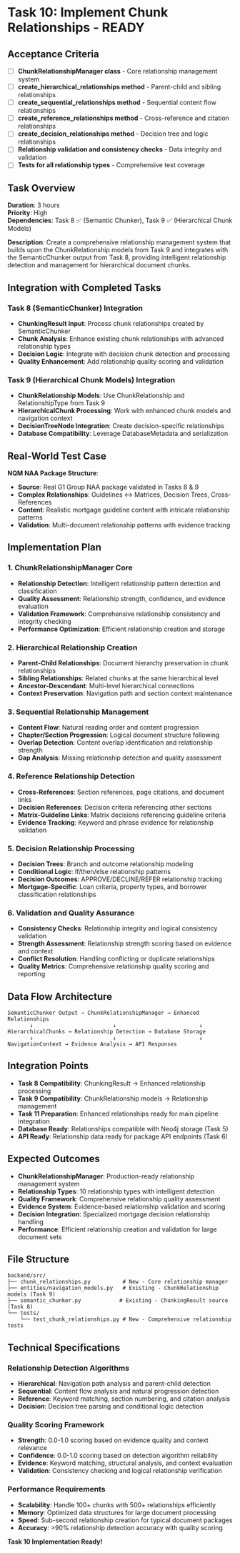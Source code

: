 # Task 10: Implement Chunk Relationships - READY

## Acceptance Criteria
- [ ] **ChunkRelationshipManager class** - Core relationship management system
- [ ] **create_hierarchical_relationships method** - Parent-child and sibling relationships  
- [ ] **create_sequential_relationships method** - Sequential content flow relationships
- [ ] **create_reference_relationships method** - Cross-reference and citation relationships
- [ ] **create_decision_relationships method** - Decision tree and logic relationships
- [ ] **Relationship validation and consistency checks** - Data integrity and validation
- [ ] **Tests for all relationship types** - Comprehensive test coverage

## Task Overview
**Duration**: 3 hours  
**Priority**: High  
**Dependencies**: Task 8 ✅ (Semantic Chunker), Task 9 ✅ (Hierarchical Chunk Models)

**Description**: Create a comprehensive relationship management system that builds upon the ChunkRelationship models from Task 9 and integrates with the SemanticChunker output from Task 8, providing intelligent relationship detection and management for hierarchical document chunks.

## Integration with Completed Tasks

### Task 8 (SemanticChunker) Integration
- **ChunkingResult Input**: Process chunk relationships created by SemanticChunker
- **Chunk Analysis**: Enhance existing chunk relationships with advanced relationship types
- **Decision Logic**: Integrate with decision chunk detection and processing
- **Quality Enhancement**: Add relationship quality scoring and validation

### Task 9 (Hierarchical Chunk Models) Integration  
- **ChunkRelationship Models**: Use ChunkRelationship and RelationshipType from Task 9
- **HierarchicalChunk Processing**: Work with enhanced chunk models and navigation context
- **DecisionTreeNode Integration**: Create decision-specific relationships
- **Database Compatibility**: Leverage DatabaseMetadata and serialization

## Real-World Test Case
**NQM NAA Package Structure**:
- **Source**: Real G1 Group NAA package validated in Tasks 8 & 9
- **Complex Relationships**: Guidelines ↔ Matrices, Decision Trees, Cross-References
- **Content**: Realistic mortgage guideline content with intricate relationship patterns
- **Validation**: Multi-document relationship patterns with evidence tracking

## Implementation Plan

### 1. **ChunkRelationshipManager Core**
- **Relationship Detection**: Intelligent relationship pattern detection and classification
- **Quality Assessment**: Relationship strength, confidence, and evidence evaluation
- **Validation Framework**: Comprehensive relationship consistency and integrity checking
- **Performance Optimization**: Efficient relationship creation and storage

### 2. **Hierarchical Relationship Creation**
- **Parent-Child Relationships**: Document hierarchy preservation in chunk relationships
- **Sibling Relationships**: Related chunks at the same hierarchical level
- **Ancestor-Descendant**: Multi-level hierarchical connections
- **Context Preservation**: Navigation path and section context maintenance

### 3. **Sequential Relationship Management**
- **Content Flow**: Natural reading order and content progression
- **Chapter/Section Progression**: Logical document structure following
- **Overlap Detection**: Content overlap identification and relationship strength
- **Gap Analysis**: Missing relationship detection and quality assessment

### 4. **Reference Relationship Detection**
- **Cross-References**: Section references, page citations, and document links
- **Decision References**: Decision criteria referencing other sections
- **Matrix-Guideline Links**: Matrix decisions referencing guideline criteria
- **Evidence Tracking**: Keyword and phrase evidence for relationship validation

### 5. **Decision Relationship Processing**
- **Decision Trees**: Branch and outcome relationship modeling
- **Conditional Logic**: If/then/else relationship patterns
- **Decision Outcomes**: APPROVE/DECLINE/REFER relationship tracking
- **Mortgage-Specific**: Loan criteria, property types, and borrower classification relationships

### 6. **Validation and Quality Assurance**
- **Consistency Checks**: Relationship integrity and logical consistency validation
- **Strength Assessment**: Relationship strength scoring based on evidence and context
- **Conflict Resolution**: Handling conflicting or duplicate relationships
- **Quality Metrics**: Comprehensive relationship quality scoring and reporting

## Data Flow Architecture
```
SemanticChunker Output → ChunkRelationshipManager → Enhanced Relationships
       ↓                         ↓                          ↓
HierarchicalChunks → Relationship Detection → Database Storage
       ↓                         ↓                          ↓
NavigationContext → Evidence Analysis → API Responses
```

## Integration Points
- **Task 8 Compatibility**: ChunkingResult → Enhanced relationship processing
- **Task 9 Compatibility**: ChunkRelationship models → Relationship management
- **Task 11 Preparation**: Enhanced relationships ready for main pipeline integration
- **Database Ready**: Relationships compatible with Neo4j storage (Task 5)
- **API Ready**: Relationship data ready for package API endpoints (Task 6)

## Expected Outcomes
- **ChunkRelationshipManager**: Production-ready relationship management system
- **Relationship Types**: 10 relationship types with intelligent detection
- **Quality Framework**: Comprehensive relationship quality assessment
- **Evidence System**: Evidence-based relationship validation and scoring
- **Decision Integration**: Specialized mortgage decision relationship handling
- **Performance**: Efficient relationship creation and validation for large document sets

## File Structure
```
backend/src/
├── chunk_relationships.py          # New - Core relationship manager
├── entities/navigation_models.py   # Existing - ChunkRelationship models (Task 9)
├── semantic_chunker.py            # Existing - ChunkingResult source (Task 8)
└── tests/
    └── test_chunk_relationships.py # New - Comprehensive relationship tests
```

## Technical Specifications

### Relationship Detection Algorithms
- **Hierarchical**: Navigation path analysis and parent-child detection
- **Sequential**: Content flow analysis and natural progression detection
- **Reference**: Keyword matching, section numbering, and citation analysis
- **Decision**: Decision tree parsing and conditional logic detection

### Quality Scoring Framework
- **Strength**: 0.0-1.0 scoring based on evidence quality and context relevance
- **Confidence**: 0.0-1.0 scoring based on detection algorithm reliability
- **Evidence**: Keyword matching, structural analysis, and context evaluation
- **Validation**: Consistency checking and logical relationship verification

### Performance Requirements
- **Scalability**: Handle 100+ chunks with 500+ relationships efficiently
- **Memory**: Optimized data structures for large document processing
- **Speed**: Sub-second relationship creation for typical document packages
- **Accuracy**: >90% relationship detection accuracy with quality scoring

**Task 10 Implementation Ready!**